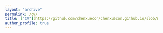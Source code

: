 ```yaml
---
layout: "archive"
permalink: /cv/
title: ["CV"](https://github.com/chenxuecon/chenxuecon.github.io/blob/main/files/CV_SEU.pdf)
author_profile: true
---
```


